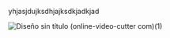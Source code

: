 yhjasjdujksdhjajksdkjadkjad



![Diseño sin título (online-video-cutter com)(1)](https://github.com/ely2547/tarea3/assets/102032989/29f2077c-339b-4532-9c3a-2fbd4de40ba1)
